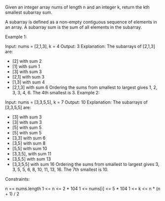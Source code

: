 Given an integer array nums of length n and an integer k, return the kth smallest subarray sum.

A subarray is defined as a non-empty contiguous sequence of elements in an array. A subarray sum is the sum of all elements in the subarray.

 

Example 1:

Input: nums = [2,1,3], k = 4
Output: 3
Explanation: The subarrays of [2,1,3] are:
- [2] with sum 2
- [1] with sum 1
- [3] with sum 3
- [2,1] with sum 3
- [1,3] with sum 4
- [2,1,3] with sum 6 
Ordering the sums from smallest to largest gives 1, 2, 3, 3, 4, 6. The 4th smallest is 3.
Example 2:

Input: nums = [3,3,5,5], k = 7
Output: 10
Explanation: The subarrays of [3,3,5,5] are:
- [3] with sum 3
- [3] with sum 3
- [5] with sum 5
- [5] with sum 5
- [3,3] with sum 6
- [3,5] with sum 8
- [5,5] with sum 10
- [3,3,5], with sum 11
- [3,5,5] with sum 13
- [3,3,5,5] with sum 16
Ordering the sums from smallest to largest gives 3, 3, 5, 5, 6, 8, 10, 11, 13, 16. The 7th smallest is 10.
 

Constraints:

n == nums.length
1 <= n <= 2 * 104
1 <= nums[i] <= 5 * 104
1 <= k <= n * (n + 1) / 2